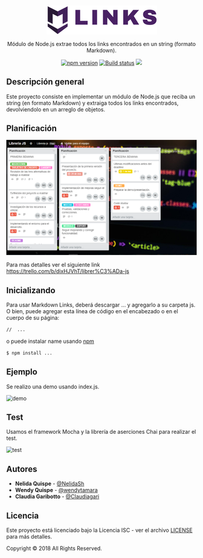 <p align="center">
	<img src="demo/assets/images/logo.png">
	</img>
</p>
<p align="center">
Módulo de Node.js extrae todos los links encontrados en un string (formato Markdown).
</p>
<p align="center">
  <a href="https://badge.fury.io/js/sweetalert"><img src="https://badge.fury.io/js/sweetalert.svg" alt="npm version" height="18"></a>
  <a href="https://travis-ci.org/t4t5/sweetalert"><img src="https://travis-ci.org/t4t5/sweetalert.svg" alt="Build status"/><a>
  <a href="https://github.com/t4t5/sweetalert/blob/master/LICENSE">
    <img src="https://img.shields.io/github/license/t4t5/sweetalert.svg" />
  </a>
</p>

##  Descripción general

Este proyecto consiste en implementar un módulo de Node.js que reciba un string (en formato Markdown) y extraiga todos los links encontrados, devolviendolo en un arreglo de objetos.

## Planificación

![planificación](demo/assets/images/TRELLO.png)

Para mas detalles ver el siguiente link https://trello.com/b/dixHJVhT/librer%C3%ADa-js

##  Inicializando

Para usar Markdown Links, deberá descargar ... y agregarlo a su carpeta js. O bien, puede agregar esta línea de código en el encabezado o en el cuerpo de su página:
```html
//  ...

```
o puede instalar name usando [npm](https://npmjs.com/package/name)
```bash
$ npm install ...
```
## Ejemplo

Se realizo una demo usando index.js.

![demo](https://j.gifs.com/JqWR0K.gif)

## Test

Usamos el framework Mocha y la librería de aserciones Chai para realizar el test.

![test](https://j.gifs.com/86Klp3.gif)

## Autores

- **Nelida Quispe** - [@NelidaSh](https://github.com/NelidaSh)
- **Wendy Quispe** - [@wendytamara](https://github.com/wendytamara)
- **Claudia Garibotto** - [@Claudiagari](https://github.com/Claudiagari)

## Licencia

Este proyecto está licenciado bajo la Licencia ISC - ver el archivo [LICENSE](https://www.isc.org) para más detalles.

Copyright &copy; 2018 All Rights Reserved.
